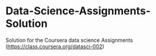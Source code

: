 Data-Science-Assignments-Solution
=================================

Solution for the Coursera data science Assignments (https://class.coursera.org/datasci-002)
